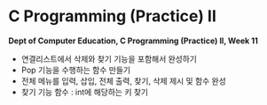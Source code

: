 # C Programming (Practice) II
**Dept of Computer Education, C Programming (Practice) II, Week 11**

- 연결리스트에서 삭제와 찾기 기능을 포함해서 완성하기
- Pop 기능을 수행하는 함수 만들기
 - 전체 메뉴를 입력, 삽입, 전체 출력, 찾기, 삭제 제시 및 함수 완성
  - 찾기 기능 함수 : int에 해당하는 키 찾기